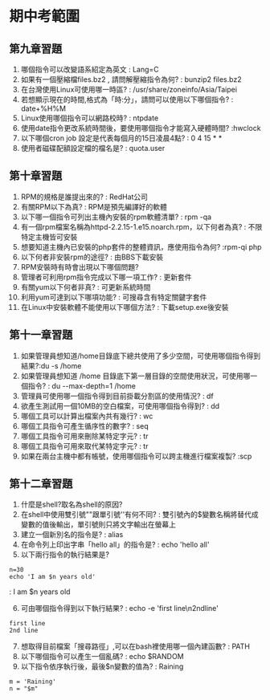 # 期中考範圍
## 第九章習題
1. 哪個指令可以改變語系紹定為英文 : Lang=C
2. 如果有一個壓縮檔files.bz2 , 請問解壓縮指令為何? : bunzip2 files.bz2
3. 在台灣使用Linux可使用哪一時區? : /usr/share/zoneinfo/Asia/Taipei
4. 若想顯示現在的時間,格式為「時:分」，請問可以使用以下哪個指令? : date+%H%M
5. Linux使用哪個指令可以網路校時? : ntpdate
6. 使用date指令更改系統時間後，要使用哪個指令才能寫入硬體時間? :hwclock
7. 以下哪個cron job 設定是代表每個月的15日凌晨4點? : 0 4 15 * *
8. 使用者磁碟配額設定檔的檔名是? : quota.user
## 第十章習題
1. RPM的規格是誰提出來的? : RedHat公司
2. 有關RPM以下為真? : RPM是預先編譯好的軟體
3. 以下哪一個指令可列出主機內安裝的rpm軟體清單? : rpm -qa
4. 有一個rpm檔案名稱為httpd-2.2.15-1.e15.noarch.rpm，以下何者為真? : 不限特定主機皆可安裝
5. 想要知道主機內已安裝的php套件的整體資訊，應使用指令為何? :rpm-qi php
6. 以下何者非安裝rpm的途徑? : 由BBS下載安裝
7. RPM安裝時有時會出現以下哪個問題?
8. 管理者可利用rpm指令完成以下哪一項工作? : 更新套件 
9. 有關yum以下何者非真? : 可更新系統時間
10. 利用yum可達到以下哪項功能? : 可搜尋含有特定關鍵字套件
11. 在Linux中安裝軟體不能使用以下哪個方法? : 下載setup.exe後安裝
## 第十一章習題
1. 如果管理員想知道/home目錄底下總共使用了多少空間，可使用哪個指令得到結果?:du -s /home
2. 如果管理員想知道 /home 目錄底下第一層目錄的空間使用狀況，可使用哪一個指令? : du --max-depth=1 /home
3. 管理員可使用哪一個指令得到目前掛載分割區的使用情況? : df
4. 欲產生測試用一個10MB的空白檔案，可使用哪個指令得到? : dd
5. 哪個工具可以計算出檔案內共有幾行? : wc
6. 哪個工具指令可產生循序性的數字? : seq
7. 哪個工具指令可用來刪除某特定字元? : tr 
8. 哪個工具指令可用來取代某特定字元? : tr
9. 如果在兩台主機中都有帳號，使用哪個指令可以跨主機進行檔案複製? :scp
## 第十二章習題
1. 什麼是shell?取名為shell的原因?
2. 在shell中使用雙引號""跟單引號''有何不同? : 雙引號內的$變數名稱將替代成變數的值後輸出，單引號則只將文字輸出在螢幕上
3. 建立一個新別名的指令是? : alias
4. 在命令列上印出字串「hello all」的指令是? : echo 'hello all'
5. 以下兩行指令的執行結果是?
```
n=30
echo 'I am $n years old'
```
: I am $n years old

6. 可由哪個指令得到以下執行結果? : echo -e 'first line\n2ndline'

```
first line 
2nd line
```

7. 想取得目前檔案「搜尋路徑」,可以在bash裡使用哪一個內建函數? : PATH
8. 以下哪個指令可以產生一個亂碼? : echo $RANDOM
9. 以下指令依序執行後，最後$n變數的值為? : Raining
```
m = 'Raining'
n = "$m"
```

